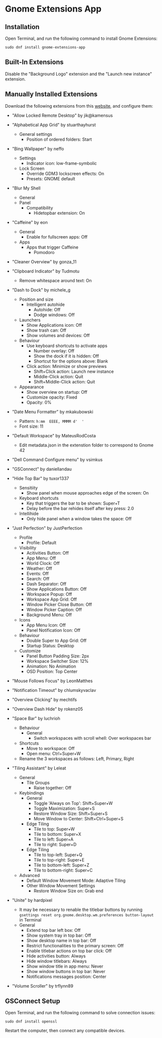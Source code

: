 # Gnome Extensions App

## Installation

Open Terminal, and run the following command to install Gnome Extensions:

```
sudo dnf install gnome-extensions-app
```

## Built-In Extensions

Disable the "Background Logo" extension and the "Launch new instance" extension.

## Manually Installed Extensions

Download the following extensions from this [website](https://extensions.gnome.org), and configure them:

- "Allow Locked Remote Desktop" by jik@kamensus
- "Alphabetical App Grid" by stuarthayhurst
	- General settings
		- Position of ordered folders: Start
- "Bing Wallpaper" by neffo
    - Settings
        - Indicator icon: low-frame-symbolic
    - Lock Screen
        - Override GDM3 lockscreen effects: On
        - Presets: GNOME default
    
- "Blur My Shell
    - General
    - Panel
        - Compatibility
            - Hidetopbar extension: On
- "Caffeine" by eon
	- General
		- Enable for fullscreen apps: Off
	- Apps
		- Apps that trigger Caffeine
			- Pomodoro
- "Cleaner Overview" by gonza_11
- "Clipboard Indicator" by Tudmotu
	- Remove whitespace around text: On
- "Dash to Dock" by michele_g
    - Position and size
        - Intelligent autohide
            - Autohide: Off
            - Dodge windows: Off
    - Launchers
        - Show Applications icon: Off
        - Show trash can: Off
        - Show volumes and devices: Off
    - Behaviour
        - Use keyboard shortcuts to activate apps
            - Number overlay: Off
            - Show the dock if it is hidden: Off
            - Shortcut for the options above: Blank
        - Click action: Minimize or show previews
            - Shift+Click action: Launch new instance
            - Middle-Click action: Quit
            - Shift+Middle-Click action: Quit
    - Appearance
        - Show overview on startup: Off
        - Customize opacity: Fixed
        - Opacity: 0%
- "Date Menu Formatter" by mkakubowski
	- Pattern: `h:mm  EEEE, MMMM d'  '`
	- Font size: 11
- "Default Workspace" by MateusRodCosta
    - Edit metadata.json in the extenstion folder to correspond to Gnome 42
- "Dell Command Configure menu" by vsimkus
- "GSConnect" by daniellandau
- "Hide Top Bar" by tuxor1337
    - Sensitiity
        - Show panel when mouse approaches edge of the screen: On
    - Keyboard shortcuts
        - Key that triggers the bar to be shown: Super+T
        - Delay before the bar rehides itself after key press: 2.0
    - Intellihide
        - Only hide panel when a window takes the space: Off
- "Just Perfection" by JustPerfection
	- Profile
		- Profile: Default
	- Visibility
		- Acitivities Button: Off
		- App Menu: Off
		- World Clock:  Off
		- Weather: Off
		- Events: Off
		- Search: Off
        - Dash Separator: Off
        - Show Applications Button: Off
		- Workspace Popup: Off
		- Workspace App Grid: Off
		- Window Picker Close Button: Off
        - Window Picker Caption: Off
		- Background Menu: Off
    - Icons
        - App Menu Icon: Off
        - Panel Notification Icon: Off
	- Behaviour
		- Double Super to App Grid: Off
		- Startup Status: Desktop
	- Customize
		- Panel Button Padding Size: 2px
        - Workspace Switcher Size: 12%
        - Animation: No Animation
		- OSD Position: Top Center
- "Mouse Follows Focus" by LeonMatthes
- "Notification Timeout" by chlumskyvaclav
- "Overview Clicking" by mechtifs
- "Overview Dash Hide" by rokenz05
- "Space Bar" by luchrioh
	- Behaviour
		- General
			- Switch workspaces with scroll whell: Over workspaces bar
	- Shortcuts
        - Move to workspace: Off
        - Open menu: Ctrl+Super+W
    - Rename the 3 workspaces as follows: Left, Primary, Right
- "Tiling Assistant" by Leleat
	- General
		- Tile Groups
			- Raise together: Off
	- Keybindings
		- General
            - Toggle 'Always on Top': Shift+Super+W
            - Toggle Maximization: Super+S
            - Restore Window Size: Shift+Super+S
            - Move Window to Center: Shift+Ctrl+Super+S
		- Edge Tiling
			- Tile to top: Super+W
			- Tile to bottom: Super+X
			- Tile to left: Super+A
			- Tile to right: Super+D
		- Edge Tiling
			- Tile to top-left: Super+Q
			- Tile to top-right: Super+E
			- Tile to bottom-left: Super+Z
			- Tile to bottom-right: Super+C
    - Advanced
        - Default Window Movement Mode: Adaptive Tiling
        - Other Window Movement Settings
            - Restore Window Size on: Grab end
- "Unite" by hardpixel
    - It may be necessary to renable the titlebar buttons by running `gsettings reset org.gnome.desktop.wm.preferences button-layout` in Terminal
    - General
        - Extend top bar left box: Off
        - Show system tray in top bar: Off
        - Show desktop name in top bar: Off
        - Restrict functionalities to the primary screen: Off
        - Enable titlebar actions on top bar click: Off
        - Hide activities button: Always
        - Hide window titlebars: Always
        - Show window title in app menu: Never
        - Show window buttons in top bar: Never
        - Notifications messages position: Center
- "Volume Scroller" by trflynn89

## GSConnect Setup

Open Terminal, and run the following command to solve connection issues: 

```
sudo dnf install openssl
```

Restart the computer, then connect any compatible devices.
